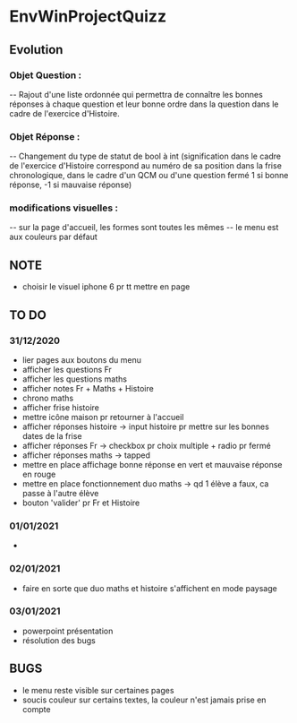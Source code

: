 # EnvWinProjectQuizz

## Evolution

### Objet Question :

-- Rajout d'une liste ordonnée qui permettra de connaître les bonnes réponses à chaque question et leur bonne ordre dans la question dans le cadre de l'exercice d'Histoire.

### Objet Réponse :

-- Changement du type de statut de bool à int (signification dans le cadre de l'exercice d'Histoire correspond au numéro de sa position dans la frise chronologique, dans le cadre d'un QCM ou d'une question fermé 1 si bonne réponse, -1 si mauvaise réponse)

### modifications visuelles :
-- sur la page d'accueil, les formes sont toutes les mêmes
-- le menu est aux couleurs par défaut


## NOTE
- choisir le visuel iphone 6 pr tt mettre en page

## TO DO
### 31/12/2020
- lier pages aux boutons du menu
- afficher les questions Fr
- afficher les questions maths
- afficher notes Fr + Maths + Histoire
- chrono maths
- afficher frise histoire
- mettre icône maison pr retourner à l'accueil
- afficher réponses histoire -> input histoire pr mettre sur les bonnes dates de la frise
- afficher réponses Fr -> checkbox pr choix multiple + radio pr fermé
- afficher réponses maths -> tapped
- mettre en place affichage bonne réponse en vert et mauvaise réponse en rouge
- mettre en place fonctionnement duo maths -> qd 1 élève a faux, ca passe à l'autre élève
- bouton 'valider' pr Fr et Histoire

### 01/01/2021
- 

### 02/01/2021
- faire en sorte que duo maths et histoire s'affichent en mode paysage

### 03/01/2021
- powerpoint présentation
- résolution des bugs

## BUGS
- le menu reste visible sur certaines pages
- soucis couleur sur certains textes, la couleur n'est jamais prise en compte
